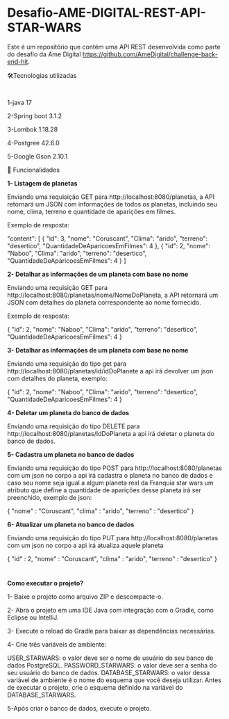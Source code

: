# Desafio-AME-DIGITAL-REST-API-STAR-WARS
Este é um repositório que contém uma API REST desenvolvida como parte do desafio da Ame Digital https://github.com/AmeDigital/challenge-back-end-hit.


🛠️Tecnologias utilizadas
#
  1-java 17
  
  2-Spring boot 3.1.2
  
  3-Lombok 1.18.28
  
  4-Postgree 42.6.0
  
  5-Google Gson 2.10.1

🎉 Funcionalidades

 **1- Listagem de planetas**

 Enviando uma requisição GET para http://localhost:8080/planetas, a API retornará um JSON com informações de todos os planetas, incluindo seu nome, clima, terreno e quantidade de aparições em filmes.

 Exemplo de resposta:

  "content": [
		{
			"id": 3,
			"nome": "Coruscant",
			"Clima": "arido",
			"terreno": "desertico",
			"QuantidadeDeAparicoesEmFilmes": 4
		},
		{
			"id": 2,
			"nome": "Naboo",
			"Clima": "arido",
			"terreno": "desertico",
			"QuantidadeDeAparicoesEmFilmes": 4
		}
	]


**2- Detalhar as informações de um planeta com base no nome**

 Enviando uma requisição GET para http://localhost:8080/planetas/nome/NomeDoPlaneta, a API retornará um JSON com detalhes do planeta correspondente ao nome fornecido.

 Exemplo de resposta:

  {
	"id": 2,
	"nome": "Naboo",
	"Clima": "arido",
	"terreno": "desertico",
	"QuantidadeDeAparicoesEmFilmes": 4
  }

**3- Detalhar as informações de um planeta com base no nome**

  Enviando uma requisição do tipo get para http://localhost:8080/planetas/id/idDoPlanete a api irá devolver um json com detalhes do planeta, exemplo:

  {
	"id": 2,
	"nome": "Naboo",
	"Clima": "arido",
	"terreno": "desertico",
	"QuantidadeDeAparicoesEmFilmes": 4
  }

  **4- Deletar um planeta do banco de dados**

  Enviando uma requisição do tipo DELETE para http://localhost:8080/planetas/IdDoPlaneta a api irá deletar o planeta do banco de dados.

  
  **5- Cadastra um planeta no banco de dados**

  Enviando uma requisição do tipo POST para http://localhost:8080/planetas com um json no corpo a api irá cadastra o planeta no banco de dados e caso seu nome seja igual a algum planeta real da Franquia star wars um     
  atributo que define a quantidade de aparições desse planeta irá ser preenchido, exemplo de json:

{
	"nome" : "Coruscant",
	"clima" : "arido",
	"terreno" : "desertico"
}

 **6- Atualizar um planeta no banco de dados**

 Enviando uma requisição do tipo PUT para http://localhost:8080/planetas com um json no corpo a api irá atualiza aquele planeta

{
  "id" : 2,
	"nome" : "Coruscant",
	"clima" : "arido",
	"terreno" : "desertico"
}

#

**Como executar o projeto?**

1- Baixe o projeto como arquivo ZIP e descompacte-o.

2- Abra o projeto em uma IDE Java com integração com o Gradle, como Eclipse ou IntelliJ.

3- Execute o reload do Gradle para baixar as dependências necessárias.

4- Crie três variáveis de ambiente:

USER_STARWARS: o valor deve ser o nome de usuário do seu banco de dados PostgreSQL.
PASSWORD_STARWARS: o valor deve ser a senha do seu usuário do banco de dados.
DATABASE_STARWARS: o valor dessa variável de ambiente é o nome do esquema que você deseja utilizar.
Antes de executar o projeto, crie o esquema definido na variável do DATABASE_STARWARS.

5-Após criar o banco de dados, execute o projeto.
  
